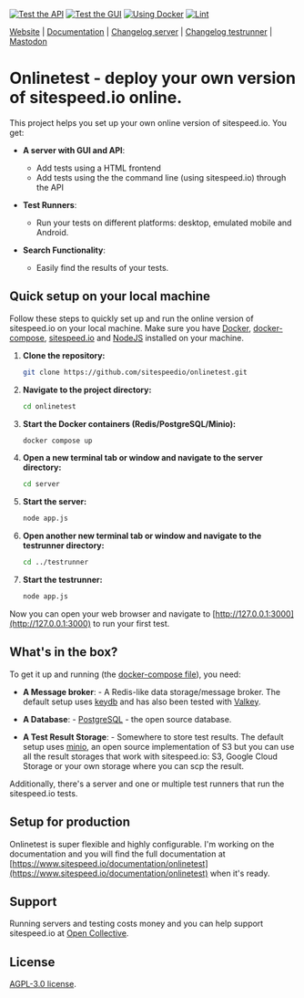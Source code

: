 [![Test the API](https://github.com/sitespeedio/onlinetest/actions/workflows/api.yml/badge.svg)](https://github.com/sitespeedio/onlinetest/actions/workflows/api.yml)
[![Test the GUI](https://github.com/sitespeedio/onlinetest/actions/workflows/gui.yml/badge.svg)](https://github.com/sitespeedio/onlinetest/actions/workflows/gui.yml)
[![Using Docker](https://github.com/sitespeedio/onlinetest/actions/workflows/docker.yml/badge.svg)](https://github.com/sitespeedio/onlinetest/actions/workflows/docker.yml)
[![Lint](https://github.com/sitespeedio/onlinetest/actions/workflows/lint.yml/badge.svg)](https://github.com/sitespeedio/onlinetest/actions/workflows/lint.yml)


[Website](https://www.sitespeed.io/) | [Documentation](https://www.sitespeed.io/documentation/onlinetest/) | [Changelog server](https://github.com/sitespeedio/onlinetest/blob/main/server/CHANGELOG.md) | [Changelog testrunner](https://github.com/sitespeedio/onlinetest/blob/main/testrunner/CHANGELOG.md) | [Mastodon](https://fosstodon.org/@sitespeedio)

# Onlinetest - deploy your own version of sitespeed.io online.

This project helps you set up your own online version of sitespeed.io. You get:

* **A server with GUI and API**:
   - Add tests using a HTML frontend
   - Add tests using the the command line (using sitespeed.io) through the API

* **Test Runners**:
   - Run your tests on different platforms: desktop, emulated mobile and Android.

* **Search Functionality**:
   - Easily find the results of your tests.


## Quick setup on your local machine

Follow these steps to quickly set up and run the online version of sitespeed.io on your local machine. Make sure you have [Docker](https://www.docker.com), [docker-compose](https://docs.docker.com/compose/), [sitespeed.io](https://www.sitespeed.io/documentation/sitespeed.io/installation/) and [NodeJS](https://nodejs.org/) installed on your machine.

1. **Clone the repository:**

    ```bash
    git clone https://github.com/sitespeedio/onlinetest.git
    ```

2. **Navigate to the project directory:**

    ```bash
    cd onlinetest
    ```

3. **Start the Docker containers (Redis/PostgreSQL/Minio):**

    ```bash
    docker compose up
    ```

4. **Open a new terminal tab or window and navigate to the server directory:**

    ```bash
    cd server
    ```

5. **Start the server:**

    ```bash
    node app.js
    ```

6. **Open another new terminal tab or window and navigate to the testrunner directory:**

    ```bash
    cd ../testrunner
    ```

7. **Start the testrunner:**

    ```bash
    node app.js
    ```

Now you can open your web browser and navigate to [http://127.0.0.1:3000](http://127.0.0.1:3000) to run your first test.


## What's in the box?

To get it up and running (the [docker-compose file](https://github.com/sitespeedio/onlinetest/blob/main/docker-compose.yml)), you need:

* **A Message broker**: - A Redis-like data storage/message broker. The default setup uses [keydb](https://docs.keydb.dev) and has also been tested with [Valkey](https://github.com/valkey-io/valkey).

* **A Database**: - [PostgreSQL](https://www.postgresql.org) - the open source database.

* **A Test Result Storage**: - Somewhere to store test results. The default setup uses [minio](https://min.io), an open source implementation of S3 but you can use all the result storages that work with sitespeed.io: S3, Google Cloud Storage or your own storage where you can scp the result.

Additionally, there's a server and one or multiple test runners that run the sitespeed.io tests.

## Setup for production
Onlinetest is super flexible and highly configurable. I'm working on the documentation and you will find the full documentation at [https://www.sitespeed.io/documentation/onlinetest](https://www.sitespeed.io/documentation/onlinetest) when it's ready.

## Support
Running servers and testing costs money and you can help support sitespeed.io at [Open Collective](https://opencollective.com/sitespeedio).

## License
[AGPL-3.0 license](LICENSE).